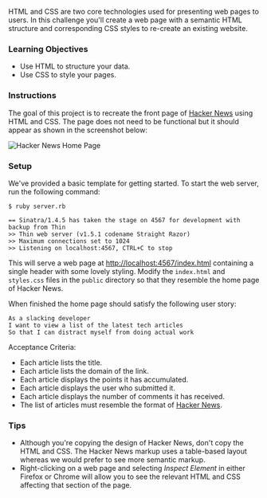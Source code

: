 HTML and CSS are two core technologies used for presenting web pages to users. In this challenge you'll create a web page with a semantic HTML structure and corresponding CSS styles to re-create an existing website.

### Learning Objectives

* Use HTML to structure your data.
* Use CSS to style your pages.

### Instructions

The goal of this project is to recreate the front page of [Hacker News][hacker-news] using HTML and CSS. The page does not need to be functional but it should appear as shown in the screenshot below:

![Hacker News Home Page][home-page]

### Setup

We've provided a basic template for getting started. To start the web server, run the following command:

```no-highlight
$ ruby server.rb

== Sinatra/1.4.5 has taken the stage on 4567 for development with backup from Thin
>> Thin web server (v1.5.1 codename Straight Razor)
>> Maximum connections set to 1024
>> Listening on localhost:4567, CTRL+C to stop
```

This will serve a web page at [http://localhost:4567/index.html](http://localhost:4567/index.html) containing a single header with some lovely styling. Modify the `index.html` and `styles.css` files in the `public` directory so that they resemble the home page of Hacker News.

When finished the home page should satisfy the following user story:

```no-highlight
As a slacking developer
I want to view a list of the latest tech articles
So that I can distract myself from doing actual work
```

Acceptance Criteria:
* Each article lists the title.
* Each article lists the domain of the link.
* Each article displays the points it has accumulated.
* Each article displays the user who submitted it.
* Each article displays the number of comments it has received.
* The list of articles must resemble the format of [Hacker News][hacker-news].

### Tips

* Although you're copying the design of Hacker News, don't copy the HTML and CSS. The Hacker News markup uses a table-based layout whereas we would prefer to see more semantic markup.
* Right-clicking on a web page and selecting _Inspect Element_ in either Firefox or Chrome will allow you to see the relevant HTML and CSS affecting that section of the page.

[hacker-news]: https://news.ycombinator.com/
[sample-articles]: https://gist.github.com/atsheehan/8cfb57eabe68a5701664
[home-page]: https://s3.amazonaws.com/hal-assets.launchacademy.com/slacker-news/hacker-news-homepage.png
